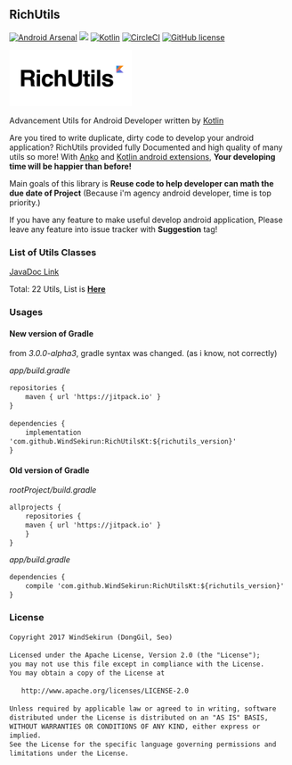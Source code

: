 ## RichUtils
[![Android Arsenal](https://img.shields.io/badge/Android%20Arsenal-RichUtils-brightgreen.svg?style=flat)](https://android-arsenal.com/details/1/5854) [![](https://jitpack.io/v/WindSekirun/RichUtilsKt.svg)](https://jitpack.io/#WindSekirun/RichUtilsKt)	[![Kotlin](https://img.shields.io/badge/kotlin-1.1.2-blue.svg)](http://kotlinlang.org)	[![CircleCI](https://circleci.com/gh/WindSekirun/RichUtilsKt.svg?style=svg)](https://circleci.com/gh/WindSekirun/RichUtilsKt) [![GitHub license](https://img.shields.io/badge/license-Apache%20License%202.0-blue.svg?style=flat)](http://www.apache.org/licenses/LICENSE-2.0)

<img src="richutils-logo.png" alt="RichUtils logo" height="101" width="220" />

Advancement Utils for Android Developer written by [Kotlin](https://kotlinlang.org)

Are you tired to write duplicate, dirty code to develop your android application? RichUtils provided fully Documented and high quality of many utils so more! With [Anko](https://github.com/Kotlin/anko) and [Kotlin android extensions](https://kotlinlang.org/docs/tutorials/android-plugin.html), **Your developing time will be happier than before!**

Main goals of this library is **Reuse code to help developer can math the due date of Project** (Because i'm agency android developer, time is top priority.)

If you have any feature to make useful develop android application, Please leave any feature into issue tracker with **Suggestion** tag!

### List of Utils Classes
[JavaDoc Link](https://windsekirun.github.io/RichUtilsKt/)

Total: 22 Utils, List is [**Here**](https://github.com/WindSekirun/RichUtilsKt/blob/master/LIST_OF_UTILS.md)
### Usages

#### New version of Gradle
from *3.0.0-alpha3*, gradle syntax was changed. (as i know, not correctly)

*app/build.gradle*
```
repositories {
    maven { url 'https://jitpack.io' }
}

dependencies {
    implementation 'com.github.WindSekirun:RichUtilsKt:${richutils_version}'
}
```

#### Old version of Gradle

*rootProject/build.gradle*
```	
allprojects {
    repositories {
	maven { url 'https://jitpack.io' }
    }
}
```

*app/build.gradle*
```
dependencies {
    compile 'com.github.WindSekirun:RichUtilsKt:${richutils_version}'
}
```


### License 
```
Copyright 2017 WindSekirun (DongGil, Seo)

Licensed under the Apache License, Version 2.0 (the "License");
you may not use this file except in compliance with the License.
You may obtain a copy of the License at

   http://www.apache.org/licenses/LICENSE-2.0

Unless required by applicable law or agreed to in writing, software
distributed under the License is distributed on an "AS IS" BASIS,
WITHOUT WARRANTIES OR CONDITIONS OF ANY KIND, either express or implied.
See the License for the specific language governing permissions and
limitations under the License.
```
